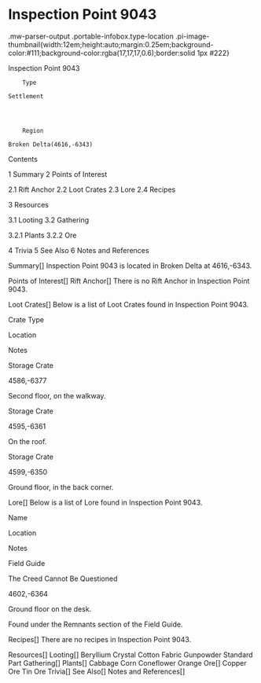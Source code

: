 # Inspection Point 9043

.mw-parser-output .portable-infobox.type-location .pi-image-thumbnail{width:12em;height:auto;margin:0.25em;background-color:#111;background-color:rgba(17,17,17,0.6);border:solid 1px #222}

Inspection Point 9043

	

	
		Type
	
	Settlement



	
		Region
	
	Broken Delta(4616,-6343)




Contents

1 Summary
2 Points of Interest

2.1 Rift Anchor
2.2 Loot Crates
2.3 Lore
2.4 Recipes


3 Resources

3.1 Looting
3.2 Gathering

3.2.1 Plants
3.2.2 Ore




4 Trivia
5 See Also
6 Notes and References



Summary[]
Inspection Point 9043 is located in Broken Delta at 4616,-6343.

Points of Interest[]
Rift Anchor[]
There is no Rift Anchor in Inspection Point 9043.

Loot Crates[]
Below is a list of Loot Crates found in Inspection Point 9043.



Crate Type

Location

Notes


Storage Crate

4586,-6377

Second floor, on the walkway.


Storage Crate

4595,-6361

On the roof.


Storage Crate

4599,-6350

Ground floor, in the back corner.


Lore[]
Below is a list of Lore found in Inspection Point 9043.



Name

Location

Notes

Field Guide


The Creed Cannot Be Questioned

4602,-6364

Ground floor on the desk.

Found under the Remnants section of the Field Guide.


Recipes[]
There are no recipes in Inspection Point 9043.

Resources[]
Looting[]
Beryllium Crystal
Cotton Fabric
Gunpowder
Standard Part
Gathering[]
Plants[]
Cabbage
Corn
Coneflower
Orange
Ore[]
Copper Ore
Tin Ore
Trivia[]
See Also[]
Notes and References[]

